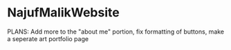 # NajufMalikWebsite

PLANS: Add more to the "about me" portion, fix formatting of buttons, make a seperate art portfolio page
